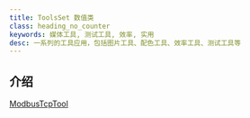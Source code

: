```yaml
---
title: ToolsSet 数值类
class: heading_no_counter
keywords: 媒体工具, 测试工具, 效率, 实用
desc: 一系列的工具应用，包括图片工具、配色工具、效率工具、测试工具等
---
```


## 介绍


[ModbusTcpTool](https://apps.microsoft.com/detail/9NZTLN2M1RL8)